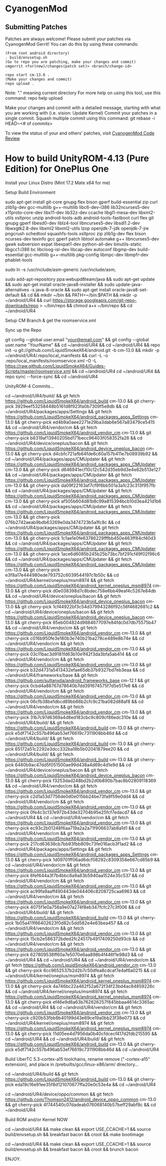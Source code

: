CyanogenMod
===========

Submitting Patches
------------------
Patches are always welcome!  Please submit your patches via CyanogenMod Gerrit!
You can do this by using these commands:

    (From root android directory)
    . build/envsetup.sh
    (Go to repo you are patching, make your changes and commit)
    cmgerrit <for(new)/changes(patch set)> <branch/change-id> 

    repo start cm-13.0 .
    (Make your changes and commit)
    repo upload .
Note: "." meaning current directory
For more help on using this tool, use this command: repo help upload

Make your changes and commit with a detailed message, starting with what you are working with (i.e. vision: Update Kernel)
Commit your patches in a single commit. Squash multiple commit using this command: git rebase -i HEAD~<# of commits>

To view the status of your and others' patches, visit [CyanogenMod Code Review](http://review.cyanogenmod.org/)

How to build UnityROM-4.13 (Pure Edition) for OnePlus One
=========================================================

Install your Linux Distro (Mint 17.2 Mate x64 for me)

Setup Build Environment

sudo apt-get install git-core gnupg flex bison gperf build-essential zip curl zlib1g-dev gcc-multilib g++-multilib libc6-dev-i386 lib32ncurses5-dev x11proto-core-dev libx11-dev lib32z-dev ccache libgl1-mesa-dev libxml2-utils xsltproc unzip android-tools-adb android-tools-fastboot curl flex git gnupg gperf libesd0-dev liblz4-tool libncurses5-dev libsdl1.2-dev libwxgtk2.8-dev libxml2 libxml2-utils lzop openjdk-7-jdk openjdk-7-jre pngcrush schedtool squashfs-tools xsltproc zip zlib1g-dev flex bison ncurses-dev texinfo gcc gperf patch libtool automake g++ libncurses5-dev gawk subversion expat libexpat1-dev python-all-dev binutils-static libgcc1:i386 bc libcloog-isl-dev libcap-dev autoconf libgmp-dev build-essential gcc-multilib g++-multilib pkg-config libmpc-dev libmpfr-dev phablet-tools

sudo ln -s /usr/include/asm-generic /usr/include/asm;

sudo add-apt-repository ppa:webupd8team/java && sudo apt-get update && sudo apt-get install oracle-java8-installer && sudo update-java-alternatives -s java-8-oracle && sudo apt-get install oracle-java8-set-default && cd && mkdir ~/bin && PATH=~/bin:$PATH && mkdir -p ~/android/UR4 && curl https://storage.googleapis.com/git-repo-downloads/repo > ~/bin/repo && chmod a+x ~/bin/repo && cd ~/android/UR4

Setup CM Branch & get the roomservice.xml

Sync up the Repo

git config --global user.email "your@email.com" && git config --global user.name "YourName" && cd ~/android/UR4 && cd ~/android/UR4 && repo init -u git://github.com/LiquidSmokeX64/android.git -b cm-13.0 && mkdir -p ~/android/UR4/.repo/local_manifests && curl -L -o .repo/local_manifests/roomservice.xml -O -L https://raw.github.com/LiquidSmokeX64/Guides-Scripts/master/roomservice.xml && cd ~/android/UR4 cd ~/android/UR4 && repo sync --force-sync && cd ~/android/UR4

UnityROM-4 Commits...

cd ~/android/UR4/build/ && git fetch https://github.com/LiquidSmokeX64/android_build cm-13.0 && git cherry-pick 3929eef53258448b5161d8f923fa0b7309f5e8db && cd ~/android/UR4/packages/apps/Settings && git fetch https://github.com/LiquidSmokeX64/android_packages_apps_Settings cm-13.0 && git cherry-pick ed4b9a0aee2271e29ba3dab6e567a83479ce5415 && cd ~/android/UR4/vendor/cm && git fetch https://github.com/LiquidSmokeX64/android_vendor_cm cm-13.0 && git cherry-pick b8319af13940205bd171becc96403f058352fa28 && cd ~/android/UR4/device/oneplus/bacon && git fetch https://github.com/LiquidSmokeX64/android_device_oneplus_bacon cm-13.0 && git cherry-pick d4cbfc721afb64fde6c60a157b411e7b08939b92 && cd ~/android/UR4/packages/apps/CMUpdater && git fetch https://github.com/LiquidSmokeX64/android_packages_apps_CMUpdater cm-13.0 && git cherry-pick d646941ecf10c12c542d35eb9d3e4e82b513e127 && cd ~/android/UR4/packages/apps/CMUpdater && git fetch https://github.com/LiquidSmokeX64/android_packages_apps_CMUpdater cm-13.0 && git cherry-pick da09f22163af7cf9f6bb501a3a1c23c313f957fb && cd ~/android/UR4/packages/apps/CMUpdater && git fetch https://github.com/LiquidSmokeX64/android_packages_apps_CMUpdater cm-13.0 && git cherry-pick af505b604d81b8c99a815394bcb10d3ea421d1b6 && cd ~/android/UR4/packages/apps/CMUpdater && git fetch https://github.com/LiquidSmokeX64/android_packages_apps_CMUpdater cm-13.0 && git cherry-pick 076b2742aeab9bdb63269e0da3474723b5a1fc8c && cd ~/android/UR4/packages/apps/CMUpdater && git fetch https://github.com/LiquidSmokeX64/android_packages_apps_CMUpdater cm-13.0 && git cherry-pick 1c1ae1e0fe63786229fffbb450e463ff84cf40d3 && cd ~/android/UR4/packages/apps/CMUpdater && git fetch https://github.com/LiquidSmokeX64/android_packages_apps_CMUpdater cm-13.0 && git cherry-pick 1ace6d6085b245b25b73bc7bf291cf49f02f96c6 && cd ~/android/UR4/packages/apps/CMUpdater && git fetch https://github.com/LiquidSmokeX64/android_packages_apps_CMUpdater cm-13.0 && git cherry-pick e3f8a17e444980ede793752c6039544197c1b50c && cd ~/android/UR4/kernel/oneplus/msm8974 && git fetch https://github.com/LiquidSmokeX64/android_kernel_oneplus_msm8974 cm-13.0 && git cherry-pick d0e038398d7c8bdec758e6bb49eaf4c5267e84db && cd ~/android/UR4/device/oneplus/bacon && git fetch https://github.com/LiquidSmokeX64/android_device_oneplus_bacon cm-13.0 && git cherry-pick 1cf44922bf3c54d379943286f92c56f4682681c2 && cd ~/android/UR4/device/oneplus/bacon && git fetch https://github.com/LiquidSmokeX64/android_device_oneplus_bacon cm-13.0 && git cherry-pick 65eb004824d9884677097e84fdc0d7db75575b47 && cd ~/android/UR4/vendor/cm && git fetch https://github.com/LiquidSmokeX64/android_vendor_cm cm-13.0 && git cherry-pick c016b950fe3e180b3e740b21ba278ce489e8b74e && cd ~/android/UR4/vendor/cm && git fetch https://github.com/LiquidSmokeX64/android_vendor_cm cm-13.0 && git cherry-pick 03c11bac3d9181fd63b10e1f42f3da3bfa5ab414 && cd ~/android/UR4/vendor/cm && git fetch https://github.com/LiquidSmokeX64/android_vendor_cm cm-13.0 && git cherry-pick b32d4731a5413432efae65db37b9327bd7eb3eaa && cd ~/android/UR4/frameworks/base && git fetch https://github.com/sultanxda/android_frameworks_base cm-12.1 && git cherry-pick 0cbd4a88767d78640b7dd391674575f7d5e517e6 && cd ~/android/UR4/vendor/cm && git fetch https://github.com/LiquidSmokeX64/android_vendor_cm cm-13.0 && git cherry-pick 06cfb38be1dbcd89bb66b2cfc9c21ba082d88af8 && cd ~/android/UR4/vendor/cm && git fetch https://github.com/LiquidSmokeX64/android_vendor_cm cm-13.0 && git cherry-pick 31b7c97d6369a4d8ed183cbc9c809cf86edc310e && cd ~/android/UR4/build/ && git fetch https://github.com/LiquidSmokeX64/android_build cm-13.0 && git cherry-pick e5df7142c557b496ab53ef76619c7311908bb46d && cd ~/android/UR4/build/ && git fetch https://github.com/LiquidSmokeX64/android_build cm-13.0 && git cherry-pick 65172a51c2292e3dcc332ba18b5b02041879ee20 && cd ~/android/UR4/build/ && git fetch https://github.com/LiquidSmokeX64/android_build cm-13.0 && git cherry-pick 6480b9ac47dd5f051500ae99d438a4d69c4d1e9d && cd ~/android/UR4/device/oneplus/bacon && git fetch https://github.com/LiquidSmokeX64/android_device_oneplus_bacon cm-13.0 && git cherry-pick f3253dad248bd2b2d0b890b7bac8b02809118369 && cd ~/android/UR4/vendor/cm && git fetch https://github.com/LiquidSmokeX64/android_vendor_cm cm-13.0 && git cherry-pick c2d1a53d7756de0d0e015bb24be73fa9f59e0dd4 && cd ~/android/UR4/vendor/cm && git fetch https://github.com/LiquidSmokeX64/android_vendor_cm cm-13.0 && git cherry-pick 0fe4c3c137e972b43de32704b95e25fcf7edacd7 && cd ~/android/UR4 && cd ~/android/UR4/vendor/cm && git fetch https://github.com/LiquidSmokeX64/android_vendor_cm cm-13.0 && git cherry-pick ec93c2b01248f6aa719a2a2a71f906637ab8a1d1 && cd ~/android/UR4/vendor/cm && git fetch https://github.com/LiquidSmokeX64/android_vendor_cm cm-13.0 && git cherry-pick 217cd63638cb7bb93fbb809c73fe016acb3f1ad2 && cd ~/android/UR4/packages/apps/Settings && git fetch https://github.com/LiquidSmokeX64/android_packages_apps_Settings cm-13.0 && git cherry-pick 1d09701ff06ad6dcf08292c8309358e667cd85b9 && cd ~/android/UR4/vendor/cm && git fetch https://github.com/LiquidSmokeX64/android_vendor_cm cm-13.0 && git cherry-pick 6fef644a3f7b4bbc8a9a83b5940aa1524e35c537 && cd ~/android/UR4/vendor/cm && git fetch https://github.com/LiquidSmokeX64/android_vendor_cm cm-13.0 && git cherry-pick ac99fa9aaff490443de044406c8208725caa6963 && cd ~/android/UR4/vendor/cm && git fetch https://github.com/LiquidSmokeX64/android_vendor_cm cm-13.0 && git cherry-pick 4075f1e0a756a9e07a274f8eb347fcfc27c3f006 && cd ~/android/UR4/build/ && git fetch https://github.com/LiquidSmokeX64/android_build cm-13.0 && git cherry-pick 1b05a411f66402623f0d82c5dd582e4e63bea457 && cd ~/android/UR4/vendor/cm && git fetch https://github.com/LiquidSmokeX64/android_vendor_cm cm-13.0 && git cherry-pick 15cb2e586372bded2fc24517b4917409250d93cb && cd ~/android/UR4/vendor/cm && git fetch https://github.com/LiquidSmokeX64/android_vendor_cm cm-13.0 && git cherry-pick 627809538ff60a7e5070e6aa898b4f446f1e98d3 && cd ~/android/UR4 && cd ~/android/UR4 && cd ~/android/UR4/vendor/cm && git fetch https://github.com/LiquidSmokeX64/android_vendor_cm cm-13.0 && git cherry-pick 6cc9652537b2d2b7c50dfea8cdcaf7e4af6a0215 && cd ~/android/UR4/kernel/oneplus/msm8974 && git fetch https://github.com/LiquidSmokeX64/android_kernel_oneplus_msm8974 cm-13.0 && git cherry-pick 4a746bc22a462f52a672f34f23bd4ac84859226c && cd ~/android/UR4/kernel/oneplus/msm8974 && git fetch https://github.com/LiquidSmokeX64/android_kernel_oneplus_msm8974 cm-13.0 && git cherry-pick ef46e9d8a63b762626257f845bbaa4614c3365ac && cd ~/android/UR4 && cd ~/android/UR4/vendor/cm && git fetch https://github.com/LiquidSmokeX64/android_vendor_cm cm-13.0 && git cherry-pick c920b53fbb8b40199d43e69ce19a0bb23f38e073 && cd ~/android/UR4/kernel/oneplus/msm8974 && git fetch https://github.com/LiquidSmokeX64/android_kernel_oneplus_msm8974 cm-13.0 && git cherry-pick 11d05ee4d7956da0b40cfdcecf417d2fdb215595 && cd ~/android/UR4 && cd ~/android/UR4/build/ && git fetch https://github.com/LiquidSmokeX64/android_build cm-13.0 && git cherry-pick e5df7142c557b496ab53ef76619c7311908bb46d && cd ~/android/UR4

Build UberTC 5.3-cortex-a15 toolchains, rename remove ("-cortex-a15" extension), and place in /prebuilts/gcc/linux-x86/arm/ directory...

cd ~/android/UR4/build && git fetch https://github.com/LiquidSmokeX64/android_build cm-13.0 && git cherry-pick eda19c16e91ee35f8d121070677ffa20e0c53e4a && cd ~/android/UR4

cd ~/android/UR4/device/oppo/common && git fetch https://github.com/Thomson2412/android_device_oppo_common cm-13.0 && git cherry-pick 4f744540c07dadeab076068140b57beff29abf8c && cd ~/android/UR4

Build ROM and/or Kernel NOW

cd ~/android/UR4 && make clean && export USE_CCACHE=1 && source build/envsetup.sh && breakfast bacon && croot && make bootimage

cd ~/android/UR4 && make clean && export USE_CCACHE=1 && source build/envsetup.sh && breakfast bacon && croot && brunch bacon

ENJOY.

